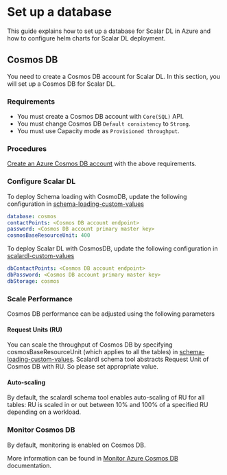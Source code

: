 # Set up a database

This guide explains how to set up a database for Scalar DL in Azure and how to configure helm charts for Scalar DL deployment.

## Cosmos DB

You need to create a Cosmos DB account for Scalar DL. In this section, you will set up a Cosmos DB for Scalar DL.

### Requirements

* You must create a Cosmos DB account with `Core(SQL)` API.
* You must change Cosmos DB `Default consistency` to `Strong`.
* You must use Capacity mode as `Provisioned throughput`.

### Procedures

[Create an Azure Cosmos DB account](https://docs.microsoft.com/en-us/azure/cosmos-db/create-cosmosdb-resources-portal#create-an-azure-cosmos-db-account) with the above requirements.

### Configure Scalar DL 

To deploy Schema loading with CosmoDB, update the following configuration in [schema-loading-custom-values](https://github.com/scalar-labs/scalar-kubernetes/blob/master/conf/schema-loading-custom-values.yaml)

```yaml
database: cosmos
contactPoints: <Cosmos DB account endpoint>
password: <Cosmos DB account primary master key>
cosmosBaseResourceUnit: 400
```

To deploy Scalar DL with CosmosDB, update the following configuration in [scalardl-custom-values](https://github.com/scalar-labs/scalar-kubernetes/blob/master/conf/scalardl-custom-values.yaml) 

```yaml
dbContactPoints: <Cosmos DB account endpoint>
dbPassword: <Cosmos DB account primary master key>
dbStorage: cosmos
```

### Scale Performance

Cosmos DB performance can be adjusted using the following parameters

#### Request Units (RU)

You can scale the throughput of Cosmos DB by specifying cosmosBaseResourceUnit (which applies to all the tables) in [schema-loading-custom-values](https://github.com/scalar-labs/scalar-kubernetes/blob/master/conf/schema-loading-custom-values.yaml). 
Scalardl schema tool abstracts Request Unit of Cosmos DB with RU. So please set appropriate value.

#### Auto-scaling

By default, the scalardl schema tool enables auto-scaling of RU for all tables: RU is scaled in or out between 10% and 100% of a specified RU depending on a workload.

### Monitor Cosmos DB

By default, monitoring is enabled on Cosmos DB.

More information can be found in [Monitor Azure Cosmos DB](https://docs.microsoft.com/en-us/azure/cosmos-db/monitor-cosmos-db) documentation.
